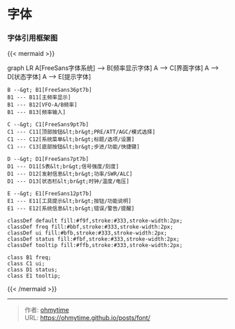 # 字体


### 字体引用框架图

{{&lt; mermaid &gt;}}

graph LR
    A[FreeSans字体系统] --&gt; B[频率显示字体]
    A --&gt; C[界面字体]
    A --&gt; D[状态字体]
    A --&gt; E[提示字体]

    B --&gt; B1[FreeSans36pt7b]
    B1 --- B11[主频率显示]
    B1 --- B12[VFO-A/B频率]
    B1 --- B13[频率输入]

    C --&gt; C1[FreeSans9pt7b]
    C1 --- C11[顶部按钮&lt;br&gt;PRE/ATT/AGC/模式选择]
    C1 --- C12[系统菜单&lt;br&gt;标题/选项/设置]
    C1 --- C13[底部按钮&lt;br&gt;步进/功能/快捷键]

    D --&gt; D1[FreeSans7pt7b]
    D1 --- D11[S表&lt;br&gt;信号强度/刻度]
    D1 --- D12[发射信息&lt;br&gt;功率/SWR/ALC]
    D1 --- D13[状态栏&lt;br&gt;时钟/温度/电压]

    E --&gt; E1[FreeSans12pt7b]
    E1 --- E11[工具提示&lt;br&gt;按钮/功能说明]
    E1 --- E12[系统信息&lt;br&gt;错误/警告/提醒]

    classDef default fill:#f9f,stroke:#333,stroke-width:2px;
    classDef freq fill:#bbf,stroke:#333,stroke-width:2px;
    classDef ui fill:#bfb,stroke:#333,stroke-width:2px;
    classDef status fill:#fbf,stroke:#333,stroke-width:2px;
    classDef tooltip fill:#ffb,stroke:#333,stroke-width:2px;
    
    class B1 freq;
    class C1 ui;
    class D1 status;
    class E1 tooltip;

{{&lt; /mermaid &gt;}}




---

> 作者: [ohmytime](ohmytime.github.io)  
> URL: https://ohmytime.github.io/posts/font/  


